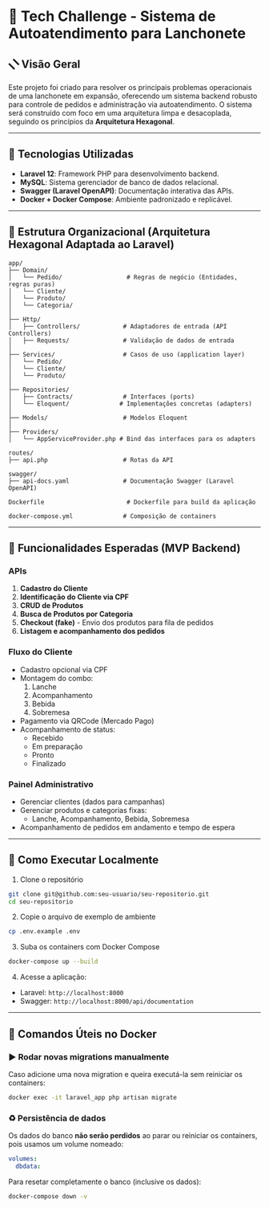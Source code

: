 # 🍔 Tech Challenge - Sistema de Autoatendimento para Lanchonete

## 🮩 Visão Geral
Este projeto foi criado para resolver os principais problemas operacionais de uma lanchonete em expansão, oferecendo um sistema backend robusto para controle de pedidos e administração via autoatendimento. O sistema será construído com foco em uma arquitetura limpa e desacoplada, seguindo os princípios da **Arquitetura Hexagonal**.

---

## 🧪 Tecnologias Utilizadas

- **Laravel 12**: Framework PHP para desenvolvimento backend.
- **MySQL**: Sistema gerenciador de banco de dados relacional.
- **Swagger (Laravel OpenAPI)**: Documentação interativa das APIs.
- **Docker + Docker Compose**: Ambiente padronizado e replicável.

---

## 📁 Estrutura Organizacional (Arquitetura Hexagonal Adaptada ao Laravel)

```
app/
├── Domain/
│   └── Pedido/                  # Regras de negócio (Entidades, regras puras)
│   └── Cliente/
│   └── Produto/
│   └── Categoria/
│
├── Http/
│   ├── Controllers/            # Adaptadores de entrada (API Controllers)
│   ├── Requests/               # Validação de dados de entrada
│
├── Services/                   # Casos de uso (application layer)
│   └── Pedido/
│   └── Cliente/
│   └── Produto/
│
├── Repositories/
│   ├── Contracts/              # Interfaces (ports)
│   └── Eloquent/              # Implementações concretas (adapters)
│
├── Models/                     # Modelos Eloquent
│
├── Providers/
│   └── AppServiceProvider.php # Bind das interfaces para os adapters

routes/
├── api.php                     # Rotas da API

swagger/
├── api-docs.yaml               # Documentação Swagger (Laravel OpenAPI)

Dockerfile                       # Dockerfile para build da aplicação

docker-compose.yml              # Composição de containers
```

---

## 🔧 Funcionalidades Esperadas (MVP Backend)

### APIs

1. **Cadastro do Cliente**
2. **Identificação do Cliente via CPF**
3. **CRUD de Produtos**
4. **Busca de Produtos por Categoria**
5. **Checkout (fake)** - Envio dos produtos para fila de pedidos
6. **Listagem e acompanhamento dos pedidos**

### Fluxo do Cliente
- Cadastro opcional via CPF
- Montagem do combo:
    1. Lanche
    2. Acompanhamento
    3. Bebida
    4. Sobremesa
- Pagamento via QRCode (Mercado Pago)
- Acompanhamento de status:
    - Recebido
    - Em preparação
    - Pronto
    - Finalizado

### Painel Administrativo
- Gerenciar clientes (dados para campanhas)
- Gerenciar produtos e categorias fixas:
    - Lanche, Acompanhamento, Bebida, Sobremesa
- Acompanhamento de pedidos em andamento e tempo de espera

---

## 🚀 Como Executar Localmente

1. Clone o repositório
```bash
git clone git@github.com:seu-usuario/seu-repositorio.git
cd seu-repositorio
```

2. Copie o arquivo de exemplo de ambiente
```bash
cp .env.example .env
```

3. Suba os containers com Docker Compose
```bash
docker-compose up --build
```

4. Acesse a aplicação:
- Laravel: `http://localhost:8000`
- Swagger: `http://localhost:8000/api/documentation`

---

## 📌 Comandos Úteis no Docker

### ▶️ Rodar novas migrations manualmente
Caso adicione uma nova migration e queira executá-la sem reiniciar os containers:
```bash
docker exec -it laravel_app php artisan migrate
```

### ♻️ Persistência de dados
Os dados do banco **não serão perdidos** ao parar ou reiniciar os containers, pois usamos um volume nomeado:
```yaml
volumes:
  dbdata:
```
Para resetar completamente o banco (inclusive os dados):
```bash
docker-compose down -v
```

